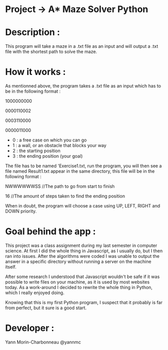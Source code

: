# Project -> A* Maze Solver Python

# Description :

This program will take a maze in a .txt file as an input and will output a .txt file with the shortest path to solve the maze.
  
# How it works :

As mentionned above, the program takes a .txt file as an input which has to be in the following format :

1000000000

0000110002

0003110000

0000011000

 - 0 : a free case on which you can go
 - 1 : a wall, or an obstacle that blocks your way
 - 2 : the starting position
 - 3 : the ending position (your goal)

The file has to be named 'Exercise1.txt, run the program, you will then see a file named Result1.txt appear in the same directory, this file will be in the following format :

NWWWWWWSS //The path to go from start to finish

16 //The amount of steps taken to find the ending position

When in doubt, the program will choose a case using UP, LEFT, RIGHT and DOWN priority.

# Goal behind the app :
  
This project was a class assignment during my last semester in computer science. At first I did the whole thing in Javascript, as I usually do, but I then ran into issues. After the algorithms were coded I was unable to output the answer in a specific directory without running a server on the machine itself. 

After some research I understood that Javascript wouldn't be safe if it was possible to write files on your machine, as it is used by most websites today. As a work-around I decided to rewrite the whole thing in Python, which I really enjoyed doing.

Knowing that this is my first Python program, I suspect that it probably is far from perfect, but it sure is a good start.
 
# Developer : 
Yann Morin-Charbonneau @yannmc
